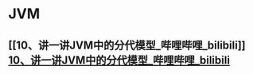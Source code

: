 # JVM

## [[10、讲一讲JVM中的分代模型_哔哩哔哩_bilibili]] [10、讲一讲JVM中的分代模型_哔哩哔哩_bilibili](https://www.bilibili.com/video/BV1qY4y1a7bK?p=10&spm_id_from=pageDriver&vd_source=6bd04a20c72eb5cca642210346af7081)












